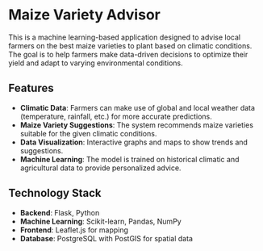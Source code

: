 # Maize Variety Advisor

This is a machine learning-based application designed to advise local farmers on the best maize varieties to plant based on climatic conditions. The goal is to help farmers make data-driven decisions to optimize their yield and adapt to varying environmental conditions.

## Features
- **Climatic Data**: Farmers can make use of global and  local weather data (temperature, rainfall, etc.) for more accurate predictions.
- **Maize Variety Suggestions**: The system recommends maize varieties suitable for the given climatic conditions.
- **Data Visualization**: Interactive graphs and maps to show trends and suggestions.
- **Machine Learning**: The model is trained on historical climatic and agricultural data to provide personalized advice.

## Technology Stack
- **Backend**: Flask, Python
- **Machine Learning**: Scikit-learn, Pandas, NumPy
- **Frontend**: Leaflet.js for mapping
- **Database**: PostgreSQL with PostGIS for spatial data
